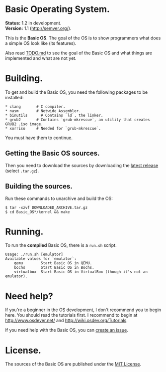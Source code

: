 Basic Operating System.
=======================

**Status:** 1.2 in development.<br>
**Version:** 1.1 (http://semver.org/).

This is the **Basic OS**. The goal of the OS is to show programmers what does
a simple OS look like (its features).

Also read [TODO.md](https://github.com/ExeTwezz/Basic_OS/blob/master/TODO.md)
to see the goal of the Basic OS and what things are implemented and what are
not yet.

Building.
=========

To get and build the Basic OS, you need the following packages to be installed:

```
* clang       # C compiler.
* nasm        # Netwide Assembler.
* binutils		# Contains `ld`, the linker.
* grub2       # Contains `grub-mkrescue`, an utility that creates GRUB2 .iso image.
* xorriso     # Needed for `grub-mkrescue`.
```

You must have them to continue.

## Getting the Basic OS sources.

Then you need to download the sources by downloading the
[latest release](https://github.com/ExeTwezz/Basic_OS/releases/latest)
(select `.tar.gz`).

## Building the sources.

Run these commands to unarchive and build the OS:

```
$ tar -xzvf DOWNLOADED_ARCHIVE.tar.gz
$ cd Basic_OS*/kernel && make
```

Running.
========

To run the **compiled** Basic OS, there is a `run.sh` script.

```
Usage: ./run.sh [emulator]
Available values for `emulator`:
    qemu        Start Basic OS in QEMU.
    bochs       Start Basic OS in Bochs.
    virtualbox  Start Basic OS in VirtualBox (though it's not an emulator).
```

Need help?
==========

If you're a beginner in the OS development, I don't recommend you to begin
here. You should read the tutorials first. I recommend to begin at
http://www.osdever.net/ and http://wiki.osdev.org/Tutorials.

If you need help with the Basic OS, you can
[create an issue](https://github.com/ExeTwezz/Basic_OS/issues/new).

License.
========

The sources of the Basic OS are published under the
[MIT License](http://choosealicense.com/licenses/mit/).
